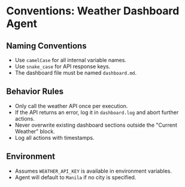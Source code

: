 
# Conventions: Weather Dashboard Agent

## Naming Conventions

- Use `camelCase` for all internal variable names.
- Use `snake_case` for API response keys.
- The dashboard file must be named `dashboard.md`.

## Behavior Rules

- Only call the weather API once per execution.
- If the API returns an error, log it in `dashboard.log` and abort further actions.
- Never overwrite existing dashboard sections outside the "Current Weather" block.
- Log all actions with timestamps.

## Environment

- Assumes `WEATHER_API_KEY` is available in environment variables.
- Agent will default to `Manila` if no city is specified.
